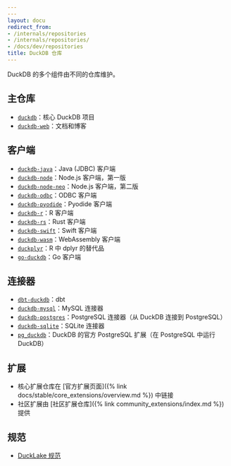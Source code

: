 ```yaml
---
---
layout: docu
redirect_from:
- /internals/repositories
- /internals/repositories/
- /docs/dev/repositories
title: DuckDB 仓库
---
```


DuckDB 的多个组件由不同的仓库维护。

## 主仓库

* [`duckdb`](https://github.com/duckdb/duckdb)：核心 DuckDB 项目
* [`duckdb-web`](https://github.com/duckdb/duckdb-web)：文档和博客

## 客户端

* [`duckdb-java`](https://github.com/duckdb/duckdb-java)：Java (JDBC) 客户端
* [`duckdb-node`](https://github.com/duckdb/duckdb-node)：Node.js 客户端，第一版
* [`duckdb-node-neo`](https://github.com/duckdb/duckdb-node-neo)：Node.js 客户端，第二版
* [`duckdb-odbc`](https://github.com/duckdb/duckdb-odbc)：ODBC 客户端
* [`duckdb-pyodide`](https://github.com/duckdb/duckdb-pyodide)：Pyodide 客户端
* [`duckdb-r`](https://github.com/duckdb/duckdb-r)：R 客户端
* [`duckdb-rs`](https://github.com/duckdb/duckdb-rs)：Rust 客户端
* [`duckdb-swift`](https://github.com/duckdb/duckdb-swift)：Swift 客户端
* [`duckdb-wasm`](https://github.com/duckdb/duckdb-wasm)：WebAssembly 客户端
* [`duckplyr`](https://github.com/tidyverse/duckplyr)：R 中 dplyr 的替代品
* [`go-duckdb`](https://github.com/marcboeker/go-duckdb)：Go 客户端

## 连接器

* [`dbt-duckdb`](https://github.com/duckdb/dbt-duckdb)：dbt
* [`duckdb-mysql`](https://github.com/duckdb/duckdb-mysql)：MySQL 连接器
* [`duckdb-postgres`](https://github.com/duckdb/duckdb-postgres)：PostgreSQL 连接器（从 DuckDB 连接到 PostgreSQL）
* [`duckdb-sqlite`](https://github.com/duckdb/duckdb-sqlite)：SQLite 连接器
* [`pg_duckdb`](https://github.com/duckdb/pg_duckdb)：DuckDB 的官方 PostgreSQL 扩展（在 PostgreSQL 中运行 DuckDB）

## 扩展

* 核心扩展仓库在 [官方扩展页面]({% link docs/stable/core_extensions/overview.md %}) 中链接
* 社区扩展由 [社区扩展仓库]({% link community_extensions/index.md %}) 提供

## 规范

* [DuckLake 规范](https://ducklake.select/docs/stable/specification/introduction)